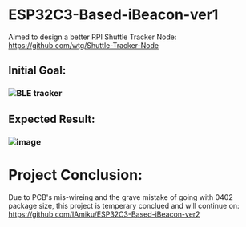 # ESP32C3-Based-iBeacon-ver1

Aimed to design a better RPI Shuttle Tracker Node: https://github.com/wtg/Shuttle-Tracker-Node


## Initial Goal:
### ![BLE tracker](https://user-images.githubusercontent.com/28797384/224839229-ada7cb0d-5541-475f-a480-f580c05b45b9.png)

## Expected Result:
### ![image](https://user-images.githubusercontent.com/28797384/224841661-ca6d2a38-a9b9-4f75-96f0-f16da042607c.png)


# Project Conclusion:

Due to PCB's mis-wireing and the grave mistake of going with 0402 package size, this project is temperary conclued and will continue on: https://github.com/IAmiku/ESP32C3-Based-iBeacon-ver2
